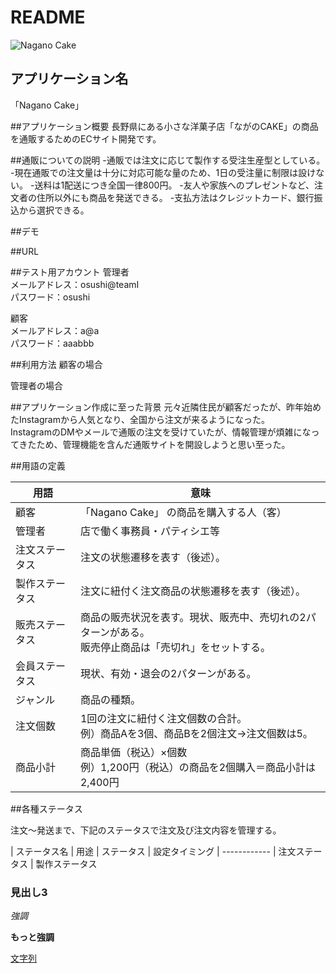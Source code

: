 # README
![Nagano Cake](https://804c7d71ae2641fca1ead8bf57a6079e.vfs.cloud…2f2cbf7d11e02c84cfa417419d06e1f3f0aa01bb0f39e.png)
 
## アプリケーション名
 「Nagano Cake」

##アプリケーション概要
 長野県にある小さな洋菓子店「ながのCAKE」の商品を通販するためのECサイト開発です。

##通販についての説明
 -通販では注文に応じて製作する受注生産型としている。
 -現在通販での注文量は十分に対応可能な量のため、1日の受注量に制限は設けない。
 -送料は1配送につき全国一律800円。
 -友人や家族へのプレゼントなど、注文者の住所以外にも商品を発送できる。
 -支払方法はクレジットカード、銀行振込から選択できる。

##デモ


##URL


##テスト用アカウント
 管理者<br>
  メールアドレス：osushi@teamI<br>
  パスワード：osushi<br>
  
 顧客<br>
  メールアドレス：a@a<br>
  パスワード：aaabbb<br>

##利用方法
  顧客の場合<br>
  
  
  管理者の場合<br>
  
  
##アプリケーション作成に至った背景
  元々近隣住民が顧客だったが、昨年始めたInstagramから人気となり、全国から注文が来るようになった。<br>
  InstagramのDMやメールで通販の注文を受けていたが、情報管理が煩雑になってきたため、管理機能を含んだ通販サイトを開設しようと思い至った。

##用語の定義

 | 用語           | 意味 |
 | -------------- | ---- |
 | 顧客           | 「Nagano Cake」 の商品を購入する人（客）
 | 管理者         | 店で働く事務員・パティシエ等 
 | 注文ステータス | 注文の状態遷移を表す（後述）。
 | 製作ステータス | 注文に紐付く注文商品の状態遷移を表す（後述）。
 | 販売ステータス | 商品の販売状況を表す。現状、販売中、売切れの2パターンがある。<br>販売停止商品は「売切れ」をセットする。
 | 会員ステータス | 現状、有効・退会の2パターンがある。
 | ジャンル       | 商品の種類。
 | 注文個数       | 1回の注文に紐付く注文個数の合計。<br>例）商品Aを3個、商品Bを2個注文→注文個数は5。
 | 商品小計       | 商品単価（税込）×個数<br>例）1,200円（税込）の商品を2個購入＝商品小計は2,400円

##各種ステータス

 注文〜発送まで、下記のステータスで注文及び注文内容を管理する。
 
 | ステータス名 | 用途 | ステータス | 設定タイミング
 | ------------
 | 注文ステータス 
 | 製作ステータス 

### 見出し3
*強調*

**もっと強調**

[文字列](URL)

